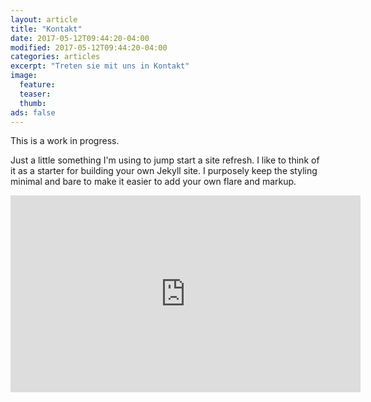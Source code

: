 ```yaml
---
layout: article
title: "Kontakt"
date: 2017-05-12T09:44:20-04:00
modified: 2017-05-12T09:44:20-04:00
categories: articles
excerpt: "Treten sie mit uns in Kontakt"
image:
  feature:
  teaser:
  thumb:
ads: false
---
```





This is a work in progress.

Just a little something I'm using to jump start a site refresh. I like to think of it as a starter for building your own Jekyll site. I purposely keep the styling minimal and bare to make it easier to add your own flare and markup.

<iframe width="560" height="315" src="https://www.google.com/maps/embed?pb=!1m18!1m12!1m3!1d2669.1673684650937!2d7.822966050415756!3d48.01047626788307!2m3!1f0!2f0!3f0!3m2!1i1024!2i768!4f13.1!3m3!1m2!1s0x47911b75210641ff%3A0xe051404d2180209b!2sEnsisheimer+Str.+20%2C+79110+Freiburg+im+Breisgau%2C+Germany!5e0!3m2!1sen!2sil!4v1494688596008"  frameborder="0">  </iframe>
